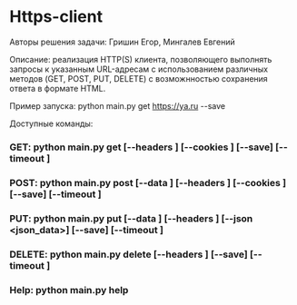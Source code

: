# Https-client

Авторы решения задачи: Гришин Егор, Мингалев Евгений

Описание: реализация HTTP(S) клиента, позволяющего выполнять запросы к указанным URL-адресам с использованием различных методов (GET, POST, PUT, DELETE) 
с возможнностью сохранения ответа в формате HTML.

Пример запуска: python main.py get https://ya.ru --save

Доступные команды:
### GET: python main.py get <url>  [--headers <headers>] [--cookies <cookies>] [--save] [--timeout <timeout>]
### POST: python main.py post <url> [--data <data>] [--headers <headers>] [--cookies <cookies>] [--save] [--timeout <timeout>]
### PUT: python main.py put <url> [--data <data>] [--headers <headers>] [--json <json_data>] [--save] [--timeout <timeout>]
### DELETE: python main.py delete <url> [--headers <headers>] [--save] [--timeout <timeout>]
### Help: python main.py help
